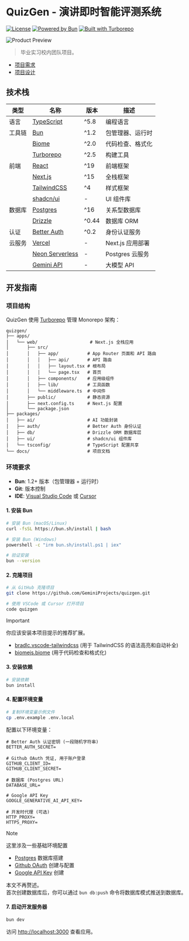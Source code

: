 # QuizGen - 演讲即时智能评测系统

[![License](https://img.shields.io/badge/license-MIT-blue.svg)](LICENSE)
[![Powered by Bun](https://img.shields.io/badge/powered%20by-Bun-red.svg)](https://bun.sh/)
[![Built with Turborepo](https://img.shields.io/badge/built%20with-Turborepo-blueviolet.svg)](https://turbo.build/)

<picture>
  <source media="(prefers-color-scheme: dark)" srcset="https://github.com/user-attachments/assets/e7ae9997-82f7-4a1d-9a3b-fb1b846f971e">
  <source media="(prefers-color-scheme: light)" srcset="https://github.com/user-attachments/assets/457b7180-57c2-4aed-8e46-8f5576c9b00a">
  <img alt="Product Preview" src="https://github.com/user-attachments/assets/457b7180-57c2-4aed-8e46-8f5576c9b00a">
</picture>

> 毕业实习校内团队项目。

- [项目需求](./docs/origin/requirement.md)
- [项目设计](./docs/project_design.md)


## 技术栈

| 类型   | 名称                                                | 版本  | 描述             |
| ------ | --------------------------------------------------- | ----- | ---------------- |
| 语言   | [TypeScript](https://www.typescriptlang.org/)       | ^5.8  | 编程语言         |
| 工具链 | [Bun](https://bun.sh)                               | ^1.2  | 包管理器、运行时 |
|        | [Biome](https://biomejs.dev)                        | ^2.0  | 代码检查、格式化 |
|        | [Turborepo](https://turbo.build)                    | ^2.5  | 构建工具         |
| 前端   | [React](https://react.dev)                          | ^19   | 前端框架         |
|        | [Next.js](https://nextjs.org)                       | ^15   | 全栈框架         |
|        | [TailwindCSS](https://tailwindcss.com)              | ^4    | 样式框架         |
|        | [shadcn/ui](https://ui.shadcn.com)                  | -     | UI 组件库        |
| 数据库 | [Postgres](https://www.postgresql.org/)             | ^16   | 关系型数据库     |
|        | [Drizzle](https://orm.drizzle.team)                 | ^0.44 | 数据库 ORM       |
| 认证   | [Better Auth](https://better-auth.com)              | ^0.2  | 身份认证服务     |
| 云服务 | [Vercel](https://vercel.com)                        | -     | Next.js 应用部署 |
|        | [Neon Serverless](https://neon.tech)                | -     | Postgres 云服务  |
|        | [Gemini API](https://ai.google.dev/gemini-api/docs) | -     | 大模型 API       |

## 开发指南

### 项目结构

QuizGen 使用 [Turborepo](https://turbo.build/repo/docs) 管理 Monorepo 架构：

```
quizgen/
├── apps/
│   └── web/                    # Next.js 全栈应用
│       ├── src/
│       │   ├── app/           # App Router 页面和 API 路由
│       │   │   ├── api/       # API 路由
│       │   │   ├── layout.tsx # 根布局
│       │   │   └── page.tsx   # 首页
│       │   ├── components/    # 应用级组件
│       │   ├── lib/           # 工具函数
│       │   └── middleware.ts  # 中间件
│       ├── public/            # 静态资源
│       ├── next.config.ts     # Next.js 配置
│       └── package.json
├── packages/
│   ├── ai/                    # AI 功能封装
│   ├── auth/                  # Better Auth 身份认证
│   ├── db/                    # Drizzle ORM 数据库层
│   ├── ui/                    # shadcn/ui 组件库
│   └── tsconfig/              # TypeScript 配置共享
└── docs/                      # 项目文档
```


### 环境要求

- **Bun**: 1.2+ 版本（包管理器 + 运行时）
- **Git**: 版本控制
- **IDE**: [Visual Studio Code](https://code.visualstudio.com) 或 [Cursor](https://cursor.com)

#### 1. 安装 Bun
```bash
# 安装 Bun (macOS/Linux)
curl -fsSL https://bun.sh/install | bash

# 安装 Bun (Windows)
powershell -c "irm bun.sh/install.ps1 | iex"

# 验证安装
bun --version
```

#### 2. 克隆项目
```bash
# 从 GitHub 克隆项目
git clone https://github.com/GeminiProjects/quizgen.git

# 使用 VSCode 或 Cursor 打开项目
code quizgen
```

> [!IMPORTANT]
> 你应该安装本项目提示的推荐扩展。
>   
> - [bradlc.vscode-tailwindcss](https://marketplace.visualstudio.com/items?itemName=bradlc.vscode-tailwindcss) (用于 TailwindCSS 的语法高亮和自动补全)
> - [biomejs.biome](https://marketplace.visualstudio.com/items?itemName=biomejs.biome) (用于代码检查和格式化)

#### 3. 安装依赖

```bash
# 安装依赖
bun install
```

#### 4. 配置环境变量

```bash
# 复制环境变量示例文件
cp .env.example .env.local
```

配置以下环境变量：
```env
# Better Auth 认证密钥 (一段随机字符串)
BETTER_AUTH_SECRET=

# Github OAuth 凭证, 用于账户登录
GITHUB_CLIENT_ID=
GITHUB_CLIENT_SECRET=

# 数据库 (Postgres URL)
DATABASE_URL=

# Google API Key
GOOGLE_GENERATIVE_AI_API_KEY=

# 开发时代理 (可选)
HTTP_PROXY=
HTTPS_PROXY=
```

> [!NOTE]
> 这里涉及一些基础环境配置
> - [Postgres](https://www.postgresql.org/) 数据库搭建
> - [Github OAuth](https://docs.github.com/en/apps/oauth-apps/building-oauth-apps/creating-an-oauth-app) 创建与配置
> - [Google API Key](https://console.cloud.google.com/apis/credentials) 创建
> 
> 本文不再赘述。  
> 首次创建数据库后，你可以通过 `bun db:push` 命令将数据库模式推送到数据库。

#### 7. 启动开发服务器
```bash
bun dev
```

访问 [http://localhost:3000](http://localhost:3000) 查看应用。
